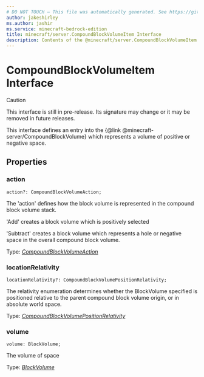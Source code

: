 ```yaml
---
# DO NOT TOUCH — This file was automatically generated. See https://github.com/mojang/minecraftapidocsgenerator to modify descriptions, examples, etc.
author: jakeshirley
ms.author: jashir
ms.service: minecraft-bedrock-edition
title: minecraft/server.CompoundBlockVolumeItem Interface
description: Contents of the @minecraft/server.CompoundBlockVolumeItem class.
---
```

# CompoundBlockVolumeItem Interface

> [!CAUTION]
> This interface is still in pre-release.  Its signature may change or it may be removed in future releases.

This interface defines an entry into the {@link @minecraft-server/CompoundBlockVolume} which represents a volume of positive or negative space.



## Properties

### **action**
`action?: CompoundBlockVolumeAction;`

The 'action' defines how the block volume is represented in the compound block volume stack.

'Add' creates a block volume which is positively selected

'Subtract' creates a block volume which represents a hole or negative space in the overall compound block volume.

Type: [*CompoundBlockVolumeAction*](CompoundBlockVolumeAction.md)

### **locationRelativity**
`locationRelativity?: CompoundBlockVolumePositionRelativity;`

The relativity enumeration determines whether the BlockVolume specified is positioned relative to the parent compound block volume origin, or in absolute world space.

Type: [*CompoundBlockVolumePositionRelativity*](CompoundBlockVolumePositionRelativity.md)

### **volume**
`volume: BlockVolume;`

The volume of space

Type: [*BlockVolume*](BlockVolume.md)
